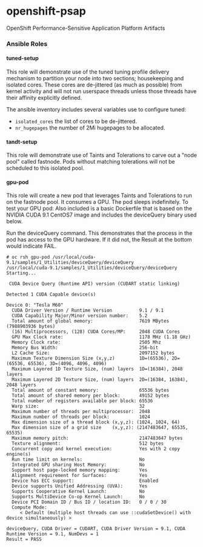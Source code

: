# openshift-psap
OpenShift Performance-Sensitive Application Platform Artifacts

### Ansible Roles

#### tuned-setup
This role will demonstrate use of the tuned tuning profile delivery mechanism to partition your node into two sections; housekeeping and isolated cores.  These cores are de-jittered (as much as possible) from kernel activity and will not run userspace threads unless those threads have their affinity explicitly defined.

The ansible inventory includes several variables use to configure tuned:

* ```isolated_cores``` the list of cores to be de-jittered.
* ```nr_hugepages``` the number of 2Mi hugepages to be allocated.

#### tandt-setup
This role will demonstrate use of Taints and Tolerations to carve out a "node pool" called fastnode.  Pods without matching tolerations will not be scheduled to this isolated pool.

#### gpu-pod
This role will create a new pod that leverages Taints and Tolerations to run on the fastnode pool.  It consumes a GPU.  The pod sleeps indefinitely.  To test your GPU pod:
Also included is a basic Dockerfile that is based on the NVIDIA CUDA 9.1 CentOS7 image and includes the deviceQuery binary used below.


Run the deviceQuery command.  This demonstrates that the process in the pod has access to the GPU hardware.  If it did not, the Result at the bottom would indicate FAIL.
```
# oc rsh gpu-pod /usr/local/cuda-9.1/samples/1_Utilities/deviceQuery/deviceQuery
/usr/local/cuda-9.1/samples/1_Utilities/deviceQuery/deviceQuery Starting...

 CUDA Device Query (Runtime API) version (CUDART static linking)

Detected 1 CUDA Capable device(s)

Device 0: "Tesla M60"
  CUDA Driver Version / Runtime Version          9.1 / 9.1
  CUDA Capability Major/Minor version number:    5.2
  Total amount of global memory:                 7619 MBytes (7988903936 bytes)
  (16) Multiprocessors, (128) CUDA Cores/MP:     2048 CUDA Cores
  GPU Max Clock rate:                            1178 MHz (1.18 GHz)
  Memory Clock rate:                             2505 Mhz
  Memory Bus Width:                              256-bit
  L2 Cache Size:                                 2097152 bytes
  Maximum Texture Dimension Size (x,y,z)         1D=(65536), 2D=(65536, 65536), 3D=(4096, 4096, 4096)
  Maximum Layered 1D Texture Size, (num) layers  1D=(16384), 2048 layers
  Maximum Layered 2D Texture Size, (num) layers  2D=(16384, 16384), 2048 layers
  Total amount of constant memory:               65536 bytes
  Total amount of shared memory per block:       49152 bytes
  Total number of registers available per block: 65536
  Warp size:                                     32
  Maximum number of threads per multiprocessor:  2048
  Maximum number of threads per block:           1024
  Max dimension size of a thread block (x,y,z): (1024, 1024, 64)
  Max dimension size of a grid size    (x,y,z): (2147483647, 65535, 65535)
  Maximum memory pitch:                          2147483647 bytes
  Texture alignment:                             512 bytes
  Concurrent copy and kernel execution:          Yes with 2 copy engine(s)
  Run time limit on kernels:                     No
  Integrated GPU sharing Host Memory:            No
  Support host page-locked memory mapping:       Yes
  Alignment requirement for Surfaces:            Yes
  Device has ECC support:                        Enabled
  Device supports Unified Addressing (UVA):      Yes
  Supports Cooperative Kernel Launch:            No
  Supports MultiDevice Co-op Kernel Launch:      No
  Device PCI Domain ID / Bus ID / location ID:   0 / 0 / 30
  Compute Mode:
     < Default (multiple host threads can use ::cudaSetDevice() with device simultaneously) >

deviceQuery, CUDA Driver = CUDART, CUDA Driver Version = 9.1, CUDA Runtime Version = 9.1, NumDevs = 1
Result = PASS
```

